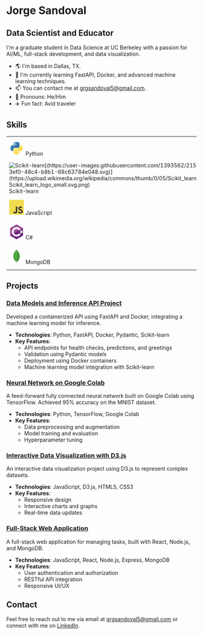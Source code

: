 # Jorge Sandoval

## Data Scientist and Educator

I'm a graduate student in Data Science at UC Berkeley with a passion for AI/ML, full-stack development, and data visualization.

- 🌎 I'm based in Dallas, TX.
- 🧠 I'm currently learning FastAPI, Docker, and advanced machine learning techniques.
- 📫 You can contact me at [grgsandoval5@gmail.com](mailto:grgsandoval5@gmail.com).
- 🌟 Pronouns: He/Him
- ✈️ Fun fact: Avid traveler

## Skills

<table>
  <tr>
    <td><img src="https://raw.githubusercontent.com/devicons/devicon/master/icons/python/python-original.svg" alt="Python" width="40" height="40"/> Python</td>
    <td><img src="https://raw.githubusercontent.com/devicons/devicon/master/icons/fastapi/fastapi-original.svg" alt="FastAPI" width="40" height="40"/> FastAPI</td>
    <td><img src="https://raw.githubusercontent.com/devicons/devicon/master/icons/docker/docker-original.svg" alt="Docker" width="40" height="40"/> Docker</td>
    <td><img src="https://raw.githubusercontent.com/devicons/devicon/master/icons/pandas/pandas-original.svg" alt="Pandas" width="40" height="40"/> Pandas</td>
    <td><img src="https://raw.githubusercontent.com/devicons/devicon/master/icons/numpy/numpy-original.svg" alt="NumPy" width="40" height="40"/> NumPy</td>
  </tr>
  <tr>
    <td><img src="[[https://raw.githubusercontent.com/devicons/devicon/master/icons/scikit-learn/scikit-learn-original.svg" alt="Scikit-learn](https://user-images.githubusercontent.com/1393562/215955264-71746035-3ef0-48c4-b8b1-68c63784e048.svg)](https://upload.wikimedia.org/wikipedia/commons/thumb/0/05/Scikit_learn_logo_small.svg/1200px-Scikit_learn_logo_small.svg.png)" width="40" height="40"/> Scikit-learn</td>
    <td><img src="https://raw.githubusercontent.com/devicons/devicon/master/icons/tensorflow/tensorflow-original.svg" alt="TensorFlow" width="40" height="40"/> TensorFlow</td>
    <td><img src="https://raw.githubusercontent.com/devicons/devicon/master/icons/pytorch/pytorch-original.svg" alt="PyTorch" width="40" height="40"/> PyTorch</td>
    <td><img src="https://avatars.githubusercontent.com/u/25720743?s=200&v=4" alt="Pydantic" width="40" height="40"/> Pydantic</td>
    <td><img src="https://upload.wikimedia.org/wikipedia/commons/d/d0/Google_Colaboratory_SVG_Logo.svg" alt="Google Colab" width="40" height="40"/> Google Colab</td>
  </tr>
  <tr>
    <td><img src="https://raw.githubusercontent.com/devicons/devicon/master/icons/javascript/javascript-original.svg" alt="JavaScript" width="40" height="40"/> JavaScript</td>
    <td><img src="https://raw.githubusercontent.com/devicons/devicon/master/icons/d3js/d3js-original.svg" alt="D3.js" width="40" height="40"/> D3.js</td>
    <td><img src="https://raw.githubusercontent.com/devicons/devicon/master/icons/html5/html5-original.svg" alt="HTML" width="40" height="40"/> HTML</td>
    <td><img src="https://raw.githubusercontent.com/devicons/devicon/master/icons/css3/css3-original.svg" alt="CSS" width="40" height="40"/> CSS</td>
    <td><img src="https://raw.githubusercontent.com/devicons/devicon/master/icons/linux/linux-original.svg" alt="Linux" width="40" height="40"/> Linux</td>
  </tr>
  <tr>
    <td><img src="https://raw.githubusercontent.com/devicons/devicon/master/icons/csharp/csharp-original.svg" alt="C#" width="40" height="40"/> C#</td>
    <td><img src="https://raw.githubusercontent.com/devicons/devicon/master/icons/cplusplus/cplusplus-original.svg" alt="C++" width="40" height="40"/> C++</td>
    <td><img src="https://raw.githubusercontent.com/devicons/devicon/master/icons/r/r-original.svg" alt="R" width="40" height="40"/> R</td>
    <td><img src="https://raw.githubusercontent.com/devicons/devicon/master/icons/mysql/mysql-original.svg" alt="MySQL" width="40" height="40"/> MySQL</td>
    <td><img src="https://raw.githubusercontent.com/devicons/devicon/master/icons/postgresql/postgresql-original.svg" alt="PostgreSQL" width="40" height="40"/> PostgreSQL</td>
  </tr>
  <tr>
    <td><img src="https://raw.githubusercontent.com/devicons/devicon/master/icons/mongodb/mongodb-original.svg" alt="MongoDB" width="40" height="40"/> MongoDB</td>
    <td><img src="https://upload.wikimedia.org/wikipedia/commons/thumb/9/93/Amazon_Web_Services_Logo.svg/2560px-Amazon_Web_Services_Logo.svg.png" alt="AWS" width="40" height="40"/> AWS</td>
    <td><img src="https://raw.githubusercontent.com/devicons/devicon/master/icons/git/git-original.svg" alt="Git" width="40" height="40"/> Git</td>
    <td></td>
    <td></td>
  </tr>
</table>

## Projects

### [Data Models and Inference API Project](https://github.com/JorgeCuerv0/lab-2-data-models-and-inference)

Developed a containerized API using FastAPI and Docker, integrating a machine learning model for inference.

- **Technologies**: Python, FastAPI, Docker, Pydantic, Scikit-learn
- **Key Features**:
  - API endpoints for health checks, predictions, and greetings
  - Validation using Pydantic models
  - Deployment using Docker containers
  - Machine learning model integration with Scikit-learn

### [Neural Network on Google Colab](https://github.com/JorgeCuerv0/neural-network)

A feed-forward fully connected neural network built on Google Colab using TensorFlow. Achieved 95% accuracy on the MNIST dataset.

- **Technologies**: Python, TensorFlow, Google Colab
- **Key Features**:
  - Data preprocessing and augmentation
  - Model training and evaluation
  - Hyperparameter tuning

### [Interactive Data Visualization with D3.js](https://github.com/JorgeCuerv0/data-visualization)

An interactive data visualization project using D3.js to represent complex datasets.

- **Technologies**: JavaScript, D3.js, HTML5, CSS3
- **Key Features**:
  - Responsive design
  - Interactive charts and graphs
  - Real-time data updates

### [Full-Stack Web Application](https://github.com/JorgeCuerv0/full-stack-app)

A full-stack web application for managing tasks, built with React, Node.js, and MongoDB.

- **Technologies**: JavaScript, React, Node.js, Express, MongoDB
- **Key Features**:
  - User authentication and authorization
  - RESTful API integration
  - Responsive UI/UX

## Contact

Feel free to reach out to me via email at [grgsandoval5@gmail.com](mailto:grgsandoval5@gmail.com) or connect with me on [LinkedIn](https://linkedin.com/in/jorge-sandoval-a0020a114).
